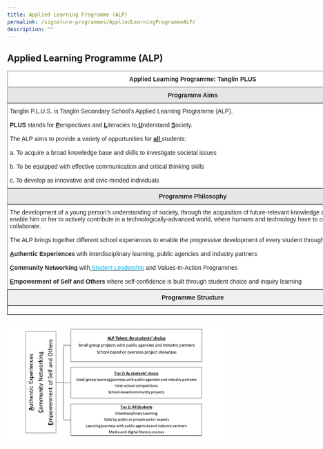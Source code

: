 ```yaml
---
title: Applied Learning Programme (ALP)
permalink: /signature-programmes/AppliedLearningProgrammeALP/
description: ""
---
```

## Applied Learning Programme (ALP)

<style type="text/css">
.tg  {border-collapse:collapse;border-spacing:0;}
.tg td{border-color:black;border-style:solid;border-width:1px;font-family:Arial, sans-serif;font-size:14px;
  overflow:hidden;padding:10px 5px;word-break:normal;}
.tg th{border-color:black;border-style:solid;border-width:1px;font-family:Arial, sans-serif;font-size:14px;
  font-weight:normal;overflow:hidden;padding:10px 5px;word-break:normal;}
.tg .tg-uqo3{background-color:#efefef;text-align:center;vertical-align:top}
.tg .tg-8d3w{background-color:#FFF;border-color:inherit;color:#222;font-weight:bold;text-align:center;vertical-align:top}
.tg .tg-40vv{background-color:#E6E6E6;border-color:inherit;color:#222;font-weight:bold;text-align:center;vertical-align:top}
.tg .tg-ats7{background-color:#FFF;border-color:inherit;color:#222;text-align:left;vertical-align:top}
.tg .tg-0lax{text-align:left;vertical-align:top}
</style>
<table class="tg" style="undefined;table-layout: fixed; width: 860px">
<colgroup>
<col style="width: 860px">
</colgroup>
<thead>
  <tr>
    <th class="tg-8d3w"><span style="font-weight:bold">Applied Learning Programme: Tanglin PLUS</span></th>
  </tr>
</thead>
<tbody>
  <tr>
    <td class="tg-40vv"><span style="font-weight:bold">Programme Aims</span></td>
  </tr>
  <tr>
    <td class="tg-ats7">Tanglin P.L.U.S. is Tanglin Secondary School’s Applied Learning Programme (ALP).<br><br><span style="font-weight:bold">PLUS</span> stands for <span style="font-weight:bold;text-decoration:underline">P</span>erspectives and <span style="font-weight:bold;text-decoration:underline">L</span>iteracies to<span style="font-weight:bold;text-decoration:underline"> U</span>nderstand <span style="font-weight:bold;text-decoration:underline">S</span>ociety.<br><br>The ALP aims to provide a variety of opportunities for <span style="font-weight:bold;text-decoration:underline">all </span>students:<br><br>a.      To acquire a broad knowledge base and skills to investigate societal issues<br><br>b.      To be equipped with effective communication and critical thinking skills<br><br>c.       To develop as innovative and civic-minded individuals</td>
  </tr>
  <tr>
    <td class="tg-40vv"><span style="font-weight:bold">Programme Philosophy</span></td>
  </tr>
  <tr>
    <td class="tg-ats7">The development of a young person’s understanding of society, through the acquisition of future-relevant knowledge and skills, will enable him or her to actively contribute in a technologically-advanced world, where humans and technology have to complement and collaborate. <br> <br>The ALP brings together different school experiences to enable the progressive development of every student through <span style="font-weight:bold">A.C.E</span>.:<br><br><span style="font-weight:bold;text-decoration:underline">A</span><span style="font-weight:bold">uthentic Experiences</span> with interdisciplinary learning, public agencies and industry partners<br><br><span style="font-weight:bold;text-decoration:underline">C</span><span style="font-weight:bold">ommunity Networking</span> with<a href="https://tanglinsec.moe.edu.sg/homepage/character-development/student-leadership/" target="_blank" rel="noopener noreferrer"> </a><a href="https://tanglinsec.moe.edu.sg/homepage/character-development/student-leadership/" target="_blank" rel="noopener noreferrer"><span style="color:#02B2F2;background-color:transparent">Student Leadership</span></a> and Values-In-Action Programmes<br><br><span style="font-weight:bold;text-decoration:underline">E</span><span style="font-weight:bold">mpowerment of Self and Others</span> where self-confidence is built through student choice and inquiry learning </td>
  </tr>
  <tr>
    <td class="tg-uqo3"><span style="font-weight:bold">Programme Structure
		</span></td>
  </tr>
  <tr>
    <td class="tg-0lax"></td>
  </tr>
</tbody>
</table>

![](/images/data%20(1).png)
